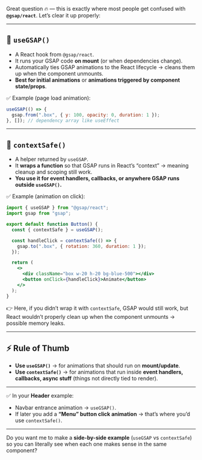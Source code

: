 Great question 🔥 — this is exactly where most people get confused with **`@gsap/react`**.
Let’s clear it up properly:

---

## 🔹 `useGSAP()`

* A React hook from `@gsap/react`.
* It runs your GSAP code **on mount** (or when dependencies change).
* Automatically ties GSAP animations to the React lifecycle → cleans them up when the component unmounts.
* **Best for initial animations** or **animations triggered by component state/props**.

✅ Example (page load animation):

```jsx
useGSAP(() => {
  gsap.from(".box", { y: 100, opacity: 0, duration: 1 });
}, []); // dependency array like useEffect
```

---

## 🔹 `contextSafe()`

* A helper returned by `useGSAP`.
* It **wraps a function** so that GSAP runs in React’s “context” → meaning cleanup and scoping still work.
* **You use it for event handlers, callbacks, or anywhere GSAP runs outside `useGSAP()`.**

✅ Example (animation on click):

```jsx
import { useGSAP } from "@gsap/react";
import gsap from "gsap";

export default function Button() {
  const { contextSafe } = useGSAP();

  const handleClick = contextSafe(() => {
    gsap.to(".box", { rotation: 360, duration: 1 });
  });

  return (
    <>
      <div className="box w-20 h-20 bg-blue-500"></div>
      <button onClick={handleClick}>Animate</button>
    </>
  );
}
```

👉 Here, if you didn’t wrap it with `contextSafe`, GSAP would still work, but React wouldn’t properly clean up when the component unmounts → possible memory leaks.

---

## ⚡ Rule of Thumb

* **Use `useGSAP()`** → for animations that should run on **mount/update**.
* **Use `contextSafe()`** → for animations that run inside **event handlers, callbacks, async stuff** (things not directly tied to render).

---

✅ In your **Header** example:

* Navbar entrance animation → `useGSAP()`.
* If later you add a **“Menu” button click animation** → that’s where you’d use `contextSafe()`.

---

Do you want me to make a **side-by-side example** (`useGSAP` vs `contextSafe`) so you can literally see when each one makes sense in the same component?
